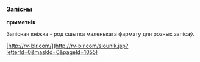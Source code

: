 ### Запісны
**прыметнік**

Запісная кніжка - род сшытка маленькага фармату для розных запісаў.

<a rel="author">[http://rv-blr.com/](http://rv-blr.com/slounik.jsp?letterId=0&maskId=0&pageId=1055)</a>
